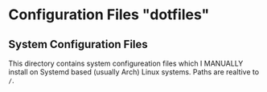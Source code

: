 
# Configuration Files "dotfiles"

## System Configuration Files

This directory contains system configureation files which
I MANUALLY install on Systemd based (usually Arch) Linux
systems.  Paths are realtive to `/`.
